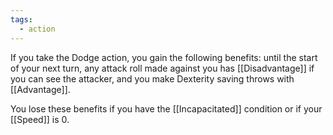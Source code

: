 ```yaml
---
tags:
  - action
---
```

If you take the Dodge action, you gain the following benefits: until the start of your next turn, any attack roll made against you has [[Disadvantage]] if you can see the attacker, and you make Dexterity saving throws with [[Advantage]].

You lose these benefits if you have the [[Incapacitated]] condition or if your [[Speed]] is 0.